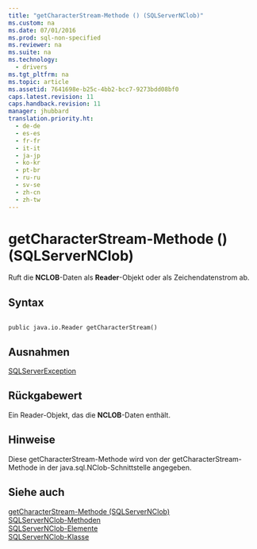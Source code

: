 ```yaml
---
title: "getCharacterStream-Methode () (SQLServerNClob)"
ms.custom: na
ms.date: 07/01/2016
ms.prod: sql-non-specified
ms.reviewer: na
ms.suite: na
ms.technology: 
  - drivers
ms.tgt_pltfrm: na
ms.topic: article
ms.assetid: 7641698e-b25c-4bb2-bcc7-9273bdd08bf0
caps.latest.revision: 11
caps.handback.revision: 11
manager: jhubbard
translation.priority.ht: 
  - de-de
  - es-es
  - fr-fr
  - it-it
  - ja-jp
  - ko-kr
  - pt-br
  - ru-ru
  - sv-se
  - zh-cn
  - zh-tw
---
```

# getCharacterStream-Methode () (SQLServerNClob)
  Ruft die **NCLOB**\-Daten als **Reader**\-Objekt oder als Zeichendatenstrom ab.  
  
## Syntax  
  
```  
  
public java.io.Reader getCharacterStream()  
```  
  
## Ausnahmen  
 [SQLServerException](../content/SQLServerException-Class.md)  
  
## Rückgabewert  
 Ein Reader\-Objekt, das die **NCLOB**\-Daten enthält.  
  
## Hinweise  
 Diese getCharacterStream\-Methode wird von der getCharacterStream\-Methode in der java.sql.NClob\-Schnittstelle angegeben.  
  
## Siehe auch  
 [getCharacterStream-Methode &#40;SQLServerNClob&#41;](../content/getCharacterStream-Method--SQLServerNClob-.md)   
 [SQLServerNClob-Methoden](../content/SQLServerNClob-Methods.md)   
 [SQLServerNClob-Elemente](../content/SQLServerNClob-Members.md)   
 [SQLServerNClob-Klasse](../content/SQLServerNClob-Class.md)  
  
  